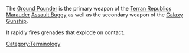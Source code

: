 The [Ground Pounder](Ground_Pounder.md) is the primary weapon of
the [Terran Republics](../etc/Terran_Republic.md)
[Marauder](../vehicles/Marauder.md) [Assault
Buggy](<Assault_Buggy_(Certification).md>) as well as the secondary weapon of the
[Galaxy Gunship](../vehicles/Galaxy_Gunship.md).

It rapidly fires grenades that explode on contact.

[Category:Terminology](Category:Terminology.md)
